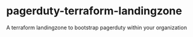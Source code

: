 # pagerduty-terraform-landingzone
A terraform landingzone to bootstrap pagerduty within your organization
